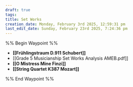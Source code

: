 ```yaml
---
draft: true
tags: 
title: Set Works
creation_date: Monday, February 3rd 2025, 12:59:31 pm
last_edit_date: Sunday, February 23rd 2025, 7:24:36 pm
---
```


%% Begin Waypoint %%

- **[[Frühlingstraum D.911 Schubert]]**
- [[Grade 5 Musicianship Set Works Analysis AMEB.pdf]]
- **[[O Mistress Mine Finzi]]**
- **[[String Quartet K387 Mozart]]**

%% End Waypoint %%
